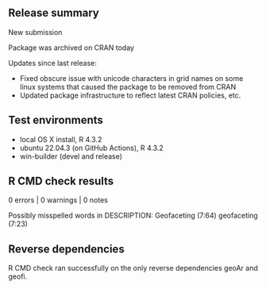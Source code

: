 ## Release summary

New submission
   
Package was archived on CRAN today

Updates since last release:

- Fixed obscure issue with unicode characters in grid names on some linux systems that caused the package to be removed from CRAN
- Updated package infrastructure to reflect latest CRAN policies, etc.

## Test environments

* local OS X install, R 4.3.2
* ubuntu 22.04.3 (on GitHub Actions), R 4.3.2
* win-builder (devel and release)

## R CMD check results

0 errors | 0 warnings | 0 notes

Possibly misspelled words in DESCRIPTION:
  Geofaceting (7:64)
  geofaceting (7:23)

## Reverse dependencies

R CMD check ran successfully on the only reverse dependencies geoAr and geofi.
